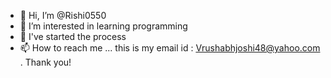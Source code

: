 - 👋 Hi, I’m @Rishi0550
- 💞️ I’m interested in learning programming 
- 🌱 I've started the process 
- 📫 How to reach me ... this is my email id : Vrushabhjoshi48@yahoo.com . Thank you!

<!---
Rishi0550/Rishi0550 is a ✨ special ✨ repository because its `README.md` (this file) appears on your GitHub profile.
You can click the Preview link to take a look at your changes.
--->
